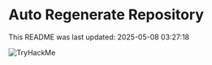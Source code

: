 # Auto Regenerate Repository

This README was last updated: 2025-05-08 03:27:18

 ![TryHackMe](https://tryhackme.com/badge/533634)